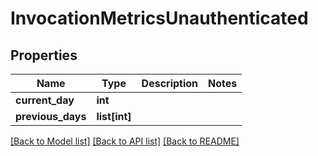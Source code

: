 # InvocationMetricsUnauthenticated

## Properties
Name | Type | Description | Notes
------------ | ------------- | ------------- | -------------
**current_day** | **int** |  | 
**previous_days** | **list[int]** |  | 

[[Back to Model list]](../README.md#documentation-for-models) [[Back to API list]](../README.md#documentation-for-api-endpoints) [[Back to README]](../README.md)

